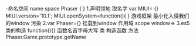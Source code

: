 -命名空间 name space
 Phaser { }
 1.声明领地
 取名字 var MIUI= {}
 MIUI.version='10.1';
 MIUI.openSystem=function(){ }
游戏框架 最小化入侵我们的window
污染 
2.var Phaser={} 挂载到window 作用域 scope
window=>
3.es5 类的构造 function(){}
函数名首字母大写 类 构造函数
方法 Phaser.Game.prototype.getName 